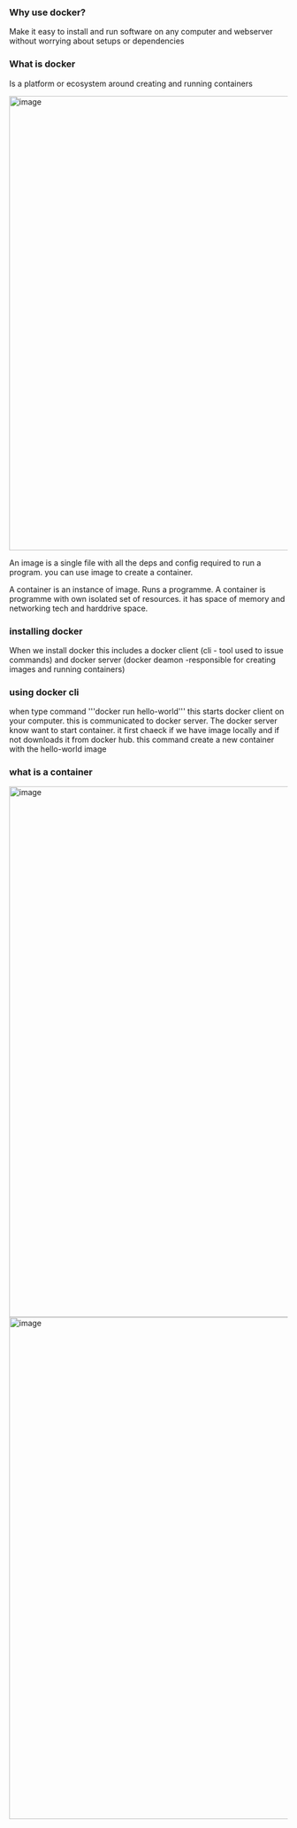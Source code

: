 ###  Why use docker?

Make it easy to install and run software on any computer and webserver without worrying about setups or dependencies

### What is docker

Is a platform or ecosystem around creating and running containers

<img width="820" alt="image" src="https://github.com/MutiatOba/docker/assets/118978642/47573366-e4d6-4fe5-a26b-172a4befc712">

An image is a single file with all the deps and config required to run a program. you can use image to create a container.

A container is an instance of image. Runs a programme. A container is programme with own isolated set of resources. it has space of memory and networking tech and harddrive space. 

### installing docker

When we install docker this includes a docker client (cli - tool used to issue commands) and docker server (docker deamon -responsible for creating images and running containers)

### using docker cli

when type  command '''docker run hello-world''' this starts docker client on your computer. this is communicated to docker server. The docker server know want to start container. it first chaeck if we have image locally and if not downloads it from docker hub. this command create a new container with the hello-world image

### what is a container

<img width="958" alt="image" src="https://github.com/MutiatOba/docker/assets/118978642/93388e92-6238-4215-9ae0-4e591d2c4278">

<img width="906" alt="image" src="https://github.com/MutiatOba/docker/assets/118978642/b1f376e3-54a6-4a2e-8d9e-d056edc5bae8">

